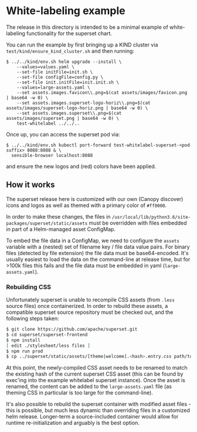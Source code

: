 # White-labeling example

The release in this directory is intended to be a minimal example of white-labeling functionality for the superset chart.

You can run the example by first bringing up a KIND cluster via `test/kind/ensure_kind_cluster.sh` and then running:

```
$ ../../kind/env.sh helm upgrade --install \
    --values=values.yaml \
    --set-file initFile=init.sh \
    --set-file configFile=config.py \
    --set-file init.initFile=init.init.sh \
    --values=large-assets.yaml \
    --set assets.images.favicon\\.png=$(cat assets/images/favicon.png | base64 -w 0) \
    --set assets.images.superset-logo-horiz\\.png=$(cat assets/images/superset-logo-horiz.png | base64 -w 0) \
    --set assets.images.superset\\.png=$(cat assets/images/superset.png | base64 -w 0) \
    test-whitelabel ../../..
```

Once up, you can access the superset pod via:

```
$ ../../kind/env.sh kubectl port-forward test-whitelabel-superset-<pod suffix> 8088:8088 & \
  sensible-browser localhost:8088
```

and ensure the new logos and (red) colors have been applied.

## How it works

The superset release here is customized with our own (Canopy discover) icons and logos as well as themed with a primary color of `#ff0000`.

In order to make these changes, the files in `/usr/local/lib/python3.6/site-packages/superset/static/assets` must be overridden with files embedded in part of a Helm-managed asset ConfigMap.

To embed the file data in a ConfigMap, we need to configure the `assets` variable with a (nested) set of filename key / file data value pairs.   For binary files (detected by file extension) the file data must be base64-encoded.  It's usually easiest to load the data on the command-line at release time, but for >100k files this fails and the file data must be embedded in yaml (`large-assets.yaml`).

### Rebuilding CSS

Unfortunately superset is unable to recompile CSS assets (from `.less` source files) once containerized.  In order to rebuild these assets, a compatible superset source repository must be checked out, and the following steps taken:

```bash
$ git clone https://github.com/apache/superset.git
$ cd superset/superset-frontend
$ npm install
[ edit ./stylesheet/less files ]
$ npm run prod
$ cp ../superset/static/assets/[theme|welcome].<hash>.entry.css path/to/whitelabel/assets
```

 At this point, the newly-compiled CSS asset needs to be renamed to match the existing hash of the current superset CSS asset (this can be found by exec'ing into the example whitelabel superset instance).  Once the asset is renamed, the content can be added to the `large-assets.yaml` file (as theming CSS in particular is too large for the command-line). 

It's also possible to rebuild the superset container with modified asset files - this is possible, but much less dynamic than overriding files in a customized helm release.  Longer-term a source-included container would allow for runtime re-initialization and arguably is the best option.